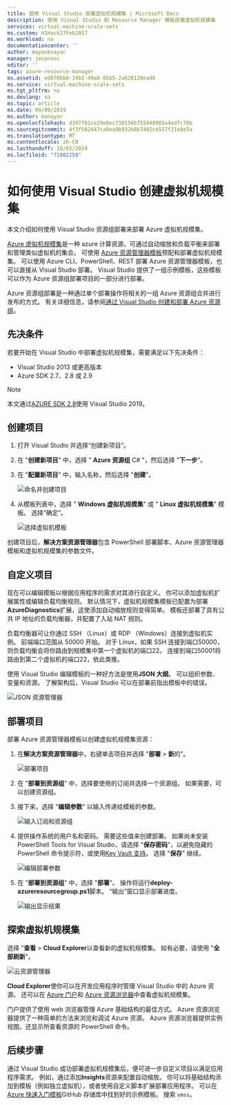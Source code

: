 ```yaml
---
title: 使用 Visual Studio 部署虚拟机规模集 | Microsoft Docs
description: 使用 Visual Studio 和 Resource Manager 模板部署虚拟机规模集
services: virtual-machine-scale-sets
ms.custom: H1Hack27Feb2017
ms.workload: na
documentationcenter: ''
author: mayanknayar
manager: jeconnoc
editor: ''
tags: azure-resource-manager
ms.assetid: ed0786b8-34b2-49a8-85b5-2a628128ead6
ms.service: virtual-machine-scale-sets
ms.tgt_pltfrm: na
ms.devlang: na
ms.topic: article
ms.date: 09/09/2019
ms.author: manayar
ms.openlocfilehash: d397f81ce29e0ec738156b755948985a4edfc70b
ms.sourcegitcommit: 4f3f502447ca8ea9b932b8b7402ce557f21ebe5a
ms.translationtype: MT
ms.contentlocale: zh-CN
ms.lasthandoff: 10/02/2019
ms.locfileid: "71802259"
---
```

# <a name="how-to-create-a-virtual-machine-scale-set-with-visual-studio"></a>如何使用 Visual Studio 创建虚拟机规模集

本文介绍如何使用 Visual Studio 资源组部署来部署 Azure 虚拟机规模集。

[Azure 虚拟机规模集](https://azure.microsoft.com/blog/azure-vm-scale-sets-public-preview/)是一种 azure 计算资源，可通过自动缩放和负载平衡来部署和管理类似虚拟机的集合。 可使用 [Azure 资源管理器模板](https://github.com/Azure/azure-quickstart-templates)预配和部署虚拟机规模集。 可以使用 Azure CLI、PowerShell、REST 部署 Azure 资源管理器模板，也可以直接从 Visual Studio 部署。 Visual Studio 提供了一组示例模板，这些模板可以作为 Azure 资源组部署项目的一部分进行部署。

Azure 资源组部署是一种通过单个部署操作将相关的一组 Azure 资源组合并进行发布的方式。 有关详细信息，请参阅[通过 Visual Studio 创建和部署 Azure 资源组](../vs-azure-tools-resource-groups-deployment-projects-create-deploy.md)。

## <a name="prerequisites"></a>先决条件

若要开始在 Visual Studio 中部署虚拟机规模集，需要满足以下先决条件：

* Visual Studio 2013 或更高版本
* Azure SDK 2.7、2.8 或 2.9

>[!NOTE]
>本文通过[AZURE SDK 2.8](https://azure.microsoft.com/blog/announcing-the-azure-sdk-2-8-for-net/)使用 Visual Studio 2019。

## 创建项目<a name="creating-a-project"></a> 

1. 打开 Visual Studio 并选择“创建新项目”。

1. 在 "**创建新项目**" 中，选择 " **Azure 资源组** C# "，然后选择 "**下一步**"。

1. 在 "**配置新项目**" 中，输入名称，然后选择 "**创建**"。

    ![命名并创建项目](media/virtual-machine-scale-sets-vs-create/configure-azure-resource-group.png)

1. 从模板列表中，选择 " **Windows 虚拟机规模集**" 或 " **Linux 虚拟机规模集**" 模板。 选择“确定”。

   ![选择虚拟机模板](media/virtual-machine-scale-sets-vs-create/select-vm-template.png)

创建项目后，**解决方案资源管理器**包含 PowerShell 部署脚本、Azure 资源管理器模板和虚拟机规模集的参数文件。

## <a name="customize-your-project"></a>自定义项目

现在可以编辑模板以根据应用程序的需求对其进行自定义。 你可以添加虚拟机扩展属性或编辑负载均衡规则。 默认情况下，虚拟机规模集模板已配置为部署**AzureDiagnostics**扩展，这使添加自动缩放规则变得简单。 模板还部署了具有公共 IP 地址的负载均衡器，并配置了入站 NAT 规则。

负载均衡器可让你通过 SSH （Linux）或 RDP （Windows）连接到虚拟机实例。 前端端口范围从 50000 开始。 对于 Linux，如果 SSH 连接到端口50000，则负载均衡会将你路由到规模集中第一个虚拟机的端口22。 连接到端口50001将路由到第二个虚拟机的端口22，依此类推。

 使用 Visual Studio 编辑模板的一种好方法是使用**JSON 大纲**。 可以组织参数、变量和资源。 了解架构后，Visual Studio 可以在部署前指出模板中的错误。

![JSON 资源管理器](media/virtual-machine-scale-sets-vs-create/json-explorer.png)

## <a name="deploy-the-project"></a>部署项目

部署 Azure 资源管理器模板以创建虚拟机规模集资源：

1. 在**解决方案资源管理器**中，右键单击项目并选择 "**部署** > **新**的"。

    ![部署项目](media/virtual-machine-scale-sets-vs-create/deploy-new-project.png)

1. 在 "**部署到资源组**" 中，选择要使用的订阅并选择一个资源组。 如果需要，可以创建资源组。

1. 接下来，选择 "**编辑参数**" 以输入传递给模板的参数。

   ![输入订阅和资源组](media/virtual-machine-scale-sets-vs-create/deploy-to-resource-group.png)

1. 提供操作系统的用户名和密码。 需要这些值来创建部署。 如果尚未安装 PowerShell Tools for Visual Studio，请选择 "**保存密码**"，以避免隐藏的 PowerShell 命令提示符，或使用[Key Vault 支持](https://azure.microsoft.com/blog/keyvault-support-for-arm-templates/)。 选择 "**保存**" 继续。

    ![编辑部署参数](media/virtual-machine-scale-sets-vs-create/edit-deployment-parameters.png)

1. 在 "**部署到资源组**" 中，选择 "**部署**"。 操作将运行**deploy-azureresourcegroup.ps1**脚本。 “输出”窗口显示部署进度。

   ![输出显示结果](media/virtual-machine-scale-sets-vs-create/deployment-output.png)

## 探索虚拟机规模集<a name="exploring-your-virtual-machine-scale-set"></a>

选择 "**查看** > **Cloud Explorer**以查看新的虚拟机规模集。 如有必要，请使用 "**全部刷新**"。

![云资源管理器](media/virtual-machine-scale-sets-vs-create/cloud-explorer.png)

**Cloud Explorer**使你可以在开发应用程序时管理 Visual Studio 中的 Azure 资源。 还可以在 [Azure 门户](https://portal.azure.com)和 [Azure 资源浏览器](https://resources.azure.com/)中查看虚拟机规模集。

 门户提供了使用 web 浏览器管理 Azure 基础结构的最佳方式。 Azure 资源浏览器提供了一种简单的方法来浏览和调试 Azure 资源。 Azure 资源浏览器提供实例视图，还显示所查看资源的 PowerShell 命令。

## <a name="next-steps"></a>后续步骤

通过 Visual Studio 成功部署虚拟机规模集后，便可进一步自定义项目以满足应用程序需求。 例如，通过添加**Insights**资源来配置自动缩放。 你可以将基础结构添加到模板（例如独立虚拟机），或者使用自定义脚本扩展部署应用程序。 可以在[Azure 快速入门模板](https://github.com/Azure/azure-quickstart-templates)GitHub 存储库中找到好的示例模板。 搜索 `vmss`。
